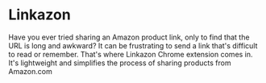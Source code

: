 # Linkazon

Have you ever tried sharing an Amazon product link, only to find that the URL is long and awkward? It can be frustrating to send a link that's difficult to read or remember. That's where Linkazon Chrome extension comes in. It's lightweight and simplifies the process of sharing products from Amazon.com
